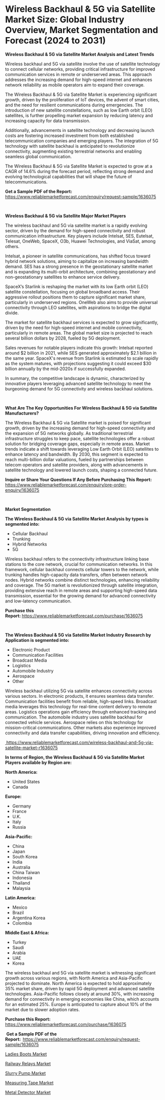 <p><h1>Wireless Backhaul & 5G via Satellite Market Size: Global Industry Overview, Market Segmentation and Forecast (2024 to 2031)</h1></p><p><strong>Wireless Backhaul & 5G via Satellite Market Analysis and Latest Trends</strong></p>
<p><p>Wireless backhaul and 5G via satellite involve the use of satellite technology to connect cellular networks, providing critical infrastructure for improved communication services in remote or underserved areas. This approach addresses the increasing demand for high-speed internet and enhances network reliability as mobile operators aim to expand their coverage. </p><p>The Wireless Backhaul & 5G via Satellite Market is experiencing significant growth, driven by the proliferation of IoT devices, the advent of smart cities, and the need for resilient communications during emergencies. The introduction of new satellite constellations, such as low Earth orbit (LEO) satellites, is further propelling market expansion by reducing latency and increasing capacity for data transmission.</p><p>Additionally, advancements in satellite technology and decreasing launch costs are fostering increased investment from both established telecommunication companies and emerging players. The integration of 5G technology with satellite backhaul is anticipated to revolutionize connectivity, augmenting existing terrestrial networks and enabling seamless global communication.</p><p>The Wireless Backhaul & 5G via Satellite Market is expected to grow at a CAGR of 14.6% during the forecast period, reflecting strong demand and evolving technological capabilities that will shape the future of telecommunications.</p></p>
<p><strong>Get a Sample PDF of the Report:&nbsp;</strong> <a href="https://www.reliablemarketforecast.com/enquiry/request-sample/1636075?utm_campaign=1169&utm_medium=2&utm_source=Github&utm_content=ia&utm_term=17112024&utm_id=wireless-backhaul-5g-via-satellite">https://www.reliablemarketforecast.com/enquiry/request-sample/1636075</a></p>
<p>&nbsp;</p>
<p><strong>Wireless Backhaul & 5G via Satellite Major Market Players</strong></p>
<p><p>The wireless backhaul and 5G via satellite market is a rapidly evolving sector, driven by the demand for high-speed connectivity and robust communication infrastructure. Key players include Intelsat, SES, Eutelsat, Telesat, OneWeb, SpaceX, O3b, Huawei Technologies, and ViaSat, among others. </p><p>Intelsat, a pioneer in satellite communications, has shifted focus toward hybrid network solutions, aiming to capitalize on increasing bandwidth demand. SES has a strong presence in the geostationary satellite market and is expanding its multi-orbit architecture, combining geostationary and non-geostationary satellites to enhance service delivery.</p><p>SpaceX’s Starlink is reshaping the market with its low Earth orbit (LEO) satellite constellation, focusing on global broadband access. Their aggressive rollout positions them to capture significant market share, particularly in underserved regions. OneWeb also aims to provide universal connectivity through LEO satellites, with aspirations to bridge the digital divide.</p><p>The market for satellite backhaul services is expected to grow significantly, driven by the need for high-speed internet and mobile connectivity, particularly in remote areas. The global market size is projected to reach several billion dollars by 2028, fueled by 5G deployment.</p><p>Sales revenues for notable players indicate this growth: Intelsat reported around $2 billion in 2021, while SES generated approximately $2.1 billion in the same year. SpaceX's revenue from Starlink is estimated to scale rapidly as the system matures, with projections suggesting it could exceed $30 billion annually by the mid-2020s if successfully expanded.</p><p>In summary, the competitive landscape is dynamic, characterized by innovative players leveraging advanced satellite technology to meet the burgeoning demand for 5G connectivity and wireless backhaul solutions.</p></p>
<p>&nbsp;</p>
<p><strong>What Are The Key Opportunities For Wireless Backhaul & 5G via Satellite Manufacturers?</strong></p>
<p><p>The Wireless Backhaul & 5G via Satellite market is poised for significant growth, driven by the increasing demand for high-speed connectivity and the expansion of 5G networks globally. As traditional terrestrial infrastructure struggles to keep pace, satellite technologies offer a robust solution for bridging coverage gaps, especially in remote areas. Market trends indicate a shift towards leveraging Low Earth Orbit (LEO) satellites to enhance latency and bandwidth. By 2030, this segment is expected to reach multi-billion dollar valuations, fueled by partnerships between telecom operators and satellite providers, along with advancements in satellite technology and lowered launch costs, shaping a connected future.</p></p>
<p><strong>Inquire or Share Your Questions If Any Before Purchasing This Report:</strong> <a href="https://www.reliablemarketforecast.com/enquiry/pre-order-enquiry/1636075?utm_campaign=1169&utm_medium=2&utm_source=Github&utm_content=ia&utm_term=17112024&utm_id=wireless-backhaul-5g-via-satellite">https://www.reliablemarketforecast.com/enquiry/pre-order-enquiry/1636075</a></p>
<p>&nbsp;</p>
<p><strong>Market Segmentation</strong></p>
<p><strong>The Wireless Backhaul & 5G via Satellite Market Analysis by types is segmented into:</strong></p>
<p><ul><li>Cellular Backhaul</li><li>Trunking</li><li>Hybrid Networks</li><li>5G</li></ul></p>
<p><p>Wireless backhaul refers to the connectivity infrastructure linking base stations to the core network, crucial for communication networks. In this framework, cellular backhaul connects cellular towers to the network, while trunking handles high-capacity data transfers, often between network nodes. Hybrid networks combine distinct technologies, enhancing reliability and coverage. The 5G market is revolutionized through satellite integration, providing extensive reach in remote areas and supporting high-speed data transmission, essential for the growing demand for advanced connectivity and low-latency communication.</p></p>
<p><strong>Purchase this Report:&nbsp;</strong><a href="https://www.reliablemarketforecast.com/purchase/1636075?utm_campaign=1169&utm_medium=2&utm_source=Github&utm_content=ia&utm_term=17112024&utm_id=wireless-backhaul-5g-via-satellite">https://www.reliablemarketforecast.com/purchase/1636075</a></p>
<p>&nbsp;</p>
<p><strong>The Wireless Backhaul & 5G via Satellite Market Industry Research by Application is segmented into:</strong></p>
<p><ul><li>Electronic Product</li><li>Communication Facilities</li><li>Broadcast Media</li><li>Logistics</li><li>Automobile Industry</li><li>Aerospace</li><li>Other</li></ul></p>
<p><p>Wireless backhaul utilizing 5G via satellite enhances connectivity across various sectors. In electronic products, it ensures seamless data transfer. Communication facilities benefit from reliable, high-speed links. Broadcast media leverages this technology for real-time content delivery to remote areas. Logistics operations gain efficiency through enhanced tracking and communication. The automobile industry uses satellite backhaul for connected vehicle services. Aerospace relies on this technology for mission-critical communications. Other markets also experience improved connectivity and data transfer capabilities, driving innovation and efficiency.</p></p>
<p><a href="https://www.reliablemarketforecast.com/wireless-backhaul-and-5g-via-satellite-market-r1636075?utm_campaign=1169&utm_medium=2&utm_source=Github&utm_content=ia&utm_term=17112024&utm_id=wireless-backhaul-5g-via-satellite">&nbsp;https://www.reliablemarketforecast.com/wireless-backhaul-and-5g-via-satellite-market-r1636075</a></p>
<p><strong>In terms of Region, the Wireless Backhaul & 5G via Satellite Market Players available by Region are:</strong></p>
<p>
    <p> <strong> North America: </strong>
        <ul>
            <li>United States</li>
            <li>Canada</li>
        </ul>
        </p> 
    <p> <strong> Europe: </strong>
        <ul>
            <li>Germany</li>
            <li>France</li>
            <li>U.K.</li>
            <li>Italy</li>
            <li>Russia</li>
        </ul>
        </p> 
    <p> <strong> Asia-Pacific: </strong>
        <ul>
            <li>China</li>
            <li>Japan</li>
            <li>South Korea</li>
            <li>India</li>
            <li>Australia</li>
            <li>China Taiwan</li>
            <li>Indonesia</li>
            <li>Thailand</li>
            <li>Malaysia</li>
        </ul>
        </p> 
    <p> <strong> Latin America: </strong>
        <ul>
            <li>Mexico</li>
            <li>Brazil</li>
            <li>Argentina Korea</li>
            <li>Colombia</li>
        </ul>
        </p> 
    <p> <strong> Middle East & Africa: </strong>
        <ul>
            <li>Turkey</li>
            <li>Saudi</li>
            <li>Arabia</li>
            <li>UAE</li>
            <li>Korea</li>
        </ul>
    </p>
    </p>
<p><p>The wireless backhaul and 5G via satellite market is witnessing significant growth across various regions, with North America and Asia-Pacific projected to dominate. North America is expected to hold approximately 35% market share, driven by rapid 5G deployment and advanced satellite technologies. Asia-Pacific follows closely at around 30%, with increasing demand for connectivity in emerging economies like China, which accounts for an estimated 25%. Europe is anticipated to capture about 10% of the market due to slower adoption rates.</p></p>
<p><strong>Purchase this Report: </strong><a href="https://www.reliablemarketforecast.com/purchase/1636075?utm_campaign=1169&utm_medium=2&utm_source=Github&utm_content=ia&utm_term=17112024&utm_id=wireless-backhaul-5g-via-satellite">https://www.reliablemarketforecast.com/purchase/1636075</a></p>
<p>&nbsp;<strong>Get a Sample PDF of the Report:&nbsp;&nbsp;</strong><a href="https://www.reliablemarketforecast.com/enquiry/request-sample/1636075?utm_campaign=1169&utm_medium=2&utm_source=Github&utm_content=ia&utm_term=17112024&utm_id=wireless-backhaul-5g-via-satellite">https://www.reliablemarketforecast.com/enquiry/request-sample/1636075</a></p>
<p><strong></strong></p>
<p><p><a href="https://issuu.com/reportprime-2/docs/ladies-boots-market-size-2030.pptx_e9dfc9ce081f2a?utm_campaign=1169&utm_medium=2&utm_source=Github&utm_content=ia&utm_term=17112024&utm_id=wireless-backhaul-5g-via-satellite">Ladies Boots Market</a></p><p><a href="https://issuu.com/reportprime-2/docs/railway-relays-market-size-2030.ppt_3f2c66bbd262f5?utm_campaign=1169&utm_medium=2&utm_source=Github&utm_content=ia&utm_term=17112024&utm_id=wireless-backhaul-5g-via-satellite">Railway Relays Market</a></p><p><a href="https://www.linkedin.com/pulse/slurry-pump-market-forecast-global-trends-analysis-zh7rc?utm_campaign=1169&utm_medium=2&utm_source=Github&utm_content=ia&utm_term=17112024&utm_id=wireless-backhaul-5g-via-satellite">Slurry Pump Market</a></p><p><a href="https://www.linkedin.com/pulse/measuring-tape-market-overview-global-trends-future-prospects-z76zc?utm_campaign=1169&utm_medium=2&utm_source=Github&utm_content=ia&utm_term=17112024&utm_id=wireless-backhaul-5g-via-satellite">Measuring Tape Market</a></p><p><a href="https://www.linkedin.com/pulse/metal-detector-market-forecast-global-trends-analysis-9ttwc?utm_campaign=1169&utm_medium=2&utm_source=Github&utm_content=ia&utm_term=17112024&utm_id=wireless-backhaul-5g-via-satellite">Metal Detector Market</a></p></p>
